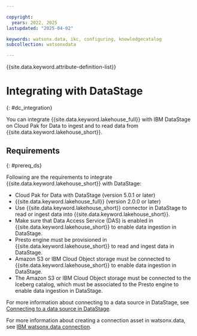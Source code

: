 ```yaml
---

copyright:
  years: 2022, 2025
lastupdated: "2025-04-02"

keywords: watsonx.data, ikc, configuring, knowledgecatalog
subcollection: watsonxdata

---
```


{{site.data.keyword.attribute-definition-list}}

# Integrating with DataStage
{: #dc_integration}

You can integrate {{site.data.keyword.lakehouse_full}} with IBM DataStage on Cloud Pak for Data to ingest and to read data from {{site.data.keyword.lakehouse_short}}.

## Requirements
{: #prereq_ds}

Following are the requirements to integrate {{site.data.keyword.lakehouse_short}} with DataStage:

- Cloud Pak for Data with DataStage (version 5.0.1 or later)
- {{site.data.keyword.lakehouse_full}} (version 2.0.0 or later)
- Use {{site.data.keyword.lakehouse_short}} connector in DataStage to read or ingest data into {{site.data.keyword.lakehouse_short}}.
- Make sure that Data Access Service (DAS) is enabled in {{site.data.keyword.lakehouse_short}} to enable data ingestion in DataStage.
- Presto engine must be provisioned in {{site.data.keyword.lakehouse_short}} to read and ingest data in DataStage.
- Amazon S3 or IBM Cloud Object storage must be connected to {{site.data.keyword.lakehouse_short}} to enable data ingestion in DataStage.
- The Amazon S3 or IBM Cloud Object storage must be connected to the Iceberg catalog, which must be associated to the Presto engine to enable data ingestion in DataStage.

For more information about connecting to a data source in DataStage, see [Connecting to a data source in DataStage](https://www.ibm.com/docs/en/cloud-paks/cp-data/5.0.x?topic=connectors-connecting-data-source-in-datastage).

For more information about creating a connection asset in watsonx.data, see [IBM watsonx.data connection](https://www.ibm.com/docs/en/cloud-paks/cp-data/5.1.x?topic=connectors-watsonxdata-presto-connection).
